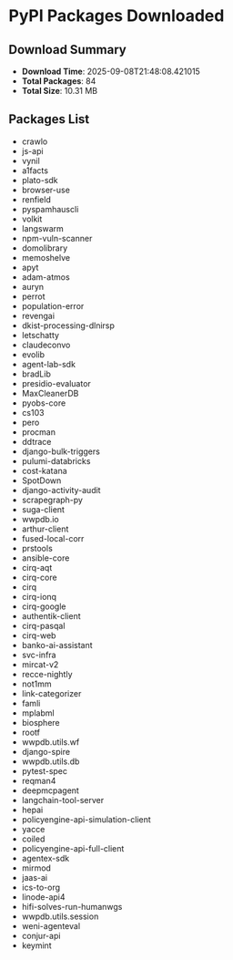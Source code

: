 # PyPI Packages Downloaded

## Download Summary
- **Download Time**: 2025-09-08T21:48:08.421015
- **Total Packages**: 84
- **Total Size**: 10.31 MB

## Packages List
- crawlo
- js-api
- vynil
- a1facts
- plato-sdk
- browser-use
- renfield
- pyspamhauscli
- volkit
- langswarm
- npm-vuln-scanner
- domolibrary
- memoshelve
- apyt
- adam-atmos
- auryn
- perrot
- population-error
- revengai
- dkist-processing-dlnirsp
- letschatty
- claudeconvo
- evolib
- agent-lab-sdk
- bradLib
- presidio-evaluator
- MaxCleanerDB
- pyobs-core
- cs103
- pero
- procman
- ddtrace
- django-bulk-triggers
- pulumi-databricks
- cost-katana
- SpotDown
- django-activity-audit
- scrapegraph-py
- suga-client
- wwpdb.io
- arthur-client
- fused-local-corr
- prstools
- ansible-core
- cirq-aqt
- cirq-core
- cirq
- cirq-ionq
- cirq-google
- authentik-client
- cirq-pasqal
- cirq-web
- banko-ai-assistant
- svc-infra
- mircat-v2
- recce-nightly
- not1mm
- link-categorizer
- famli
- mplabml
- biosphere
- rootf
- wwpdb.utils.wf
- django-spire
- wwpdb.utils.db
- pytest-spec
- reqman4
- deepmcpagent
- langchain-tool-server
- hepai
- policyengine-api-simulation-client
- yacce
- coiled
- policyengine-api-full-client
- agentex-sdk
- mirmod
- jaas-ai
- ics-to-org
- linode-api4
- hifi-solves-run-humanwgs
- wwpdb.utils.session
- weni-agenteval
- conjur-api
- keymint
